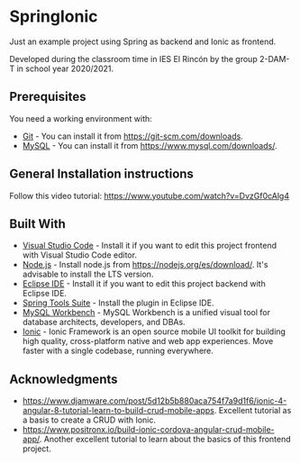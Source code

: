 # SpringIonic

Just an example project using Spring as backend and Ionic as frontend.

Developed during the classroom time in IES El Rincón by the group 2-DAM-T in school year 2020/2021.

## Prerequisites

You need a working environment with:
* [Git](https://git-scm.com) - You can install it from https://git-scm.com/downloads.
* [MySQL](https://www.mysql.com) - You can install it from https://www.mysql.com/downloads/.

## General Installation instructions

Follow this video tutorial: https://www.youtube.com/watch?v=DvzGf0cAlg4

## Built With

* [Visual Studio Code](https://www.eclipse.org/) - Install it if you want to edit this project frontend with Visual Studio Code editor.
* [Node.js](https://nodejs.org) - Install node.js from https://nodejs.org/es/download/. It's advisable to install the LTS version.
* [Eclipse IDE](https://www.eclipse.org/) - Install it if you want to edit this project backend with Eclipse IDE.
* [Spring Tools Suite](https://spring.io/tools) - Install the plugin in Eclipse IDE.
* [MySQL Workbench](https://www.mysql.com/products/workbench/) - MySQL Workbench is a unified visual tool for database architects, developers, and DBAs.
* [Ionic](https://ionicframework.com/) - Ionic Framework is an open source mobile UI toolkit for building high quality, cross-platform native and web app experiences. Move faster with a single codebase, running everywhere.


## Acknowledgments

* https://www.djamware.com/post/5d12b5b880aca754f7a9d1f6/ionic-4-angular-8-tutorial-learn-to-build-crud-mobile-apps. Excellent tutorial as a basis to create a CRUD with Ionic.
* https://www.positronx.io/build-ionic-cordova-angular-crud-mobile-app/. Another excellent tutorial to learn about the basics of this frontend project.
